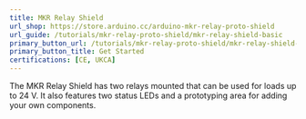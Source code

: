 ```yaml
---
title: MKR Relay Shield
url_shop: https://store.arduino.cc/arduino-mkr-relay-proto-shield
url_guide: /tutorials/mkr-relay-proto-shield/mkr-relay-shield-basic
primary_button_url: /tutorials/mkr-relay-proto-shield/mkr-relay-shield-basic
primary_button_title: Get Started
certifications: [CE, UKCA]
---
```


The MKR Relay Shield has two relays mounted that can be used for loads up to 24 V. It also features two status LEDs and a prototyping area for adding your own components.

